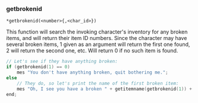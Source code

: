 ### getbrokenid
```
*getbrokenid(<number>{,<char_id>})
```

This function will search the invoking character's inventory for any broken
items, and will return their item ID numbers. Since the character may have
several broken items, 1 given as an argument will return the first one found, 2
will return the second one, etc. Will return 0 if no such item is found.
```c
// Let's see if they have anything broken:
if (getbrokenid(1) == 0)
    mes "You don't have anything broken, quit bothering me.";
else
    // They do, so let's print the name of the first broken item:
    mes "Oh, I see you have a broken " + getitemname(getbrokenid(1)) + " here!";
end;
```
